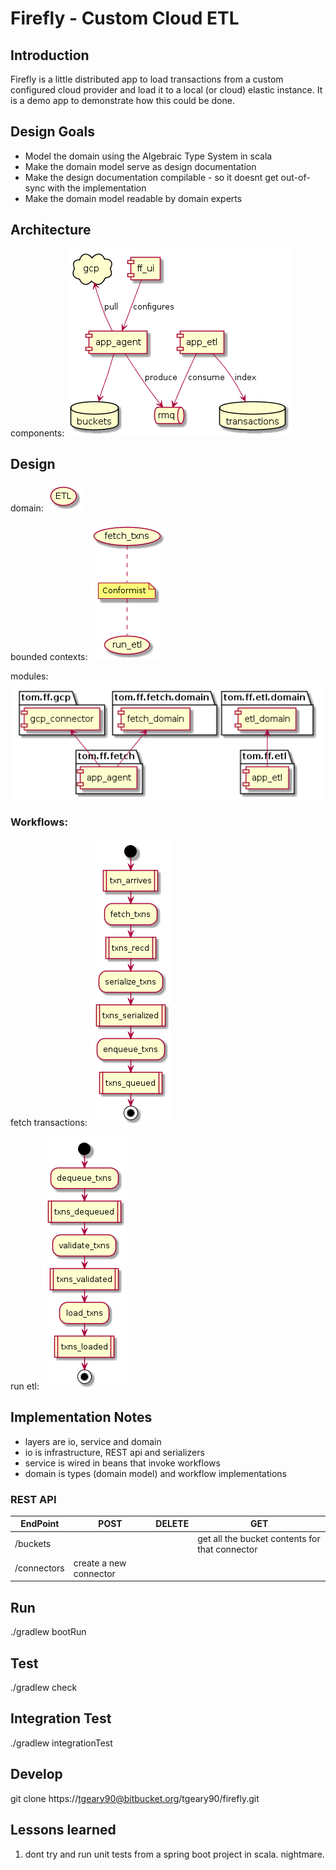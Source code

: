 # Firefly - Custom Cloud ETL

## Introduction

Firefly is a little distributed app to load transactions from a custom configured cloud provider and load 
it to a local (or cloud) elastic instance. It is a demo app to demonstrate how this could be done.

## Design Goals

* Model the domain using the Algebraic Type System in scala
* Make the domain model serve as design documentation
* Make the design documentation compilable - so it doesnt get out-of-sync with the implementation
* Make the domain model readable by domain experts

## Architecture

components:
![components](./backend/documentation/architecture.png "architecture")

## Design

domain:
![domain](./backend/documentation/domain.png "domain")

bounded contexts:
![bounded_contexts](./backend/documentation/bounded_contexts.png "bounded contexts")

modules:
![modules](./backend/documentation/packaging.png "modules")

### Workflows:

fetch transactions:
![flows](./backend/documentation/fetch_txns.png "fetch-txns")

run etl:
![flows2](./backend/documentation/run_etl.png "run-etl")

## Implementation Notes
* layers are io, service and domain
* io is infrastructure, REST api and serializers
* service is wired in beans that invoke workflows
* domain is types (domain model) and workflow implementations

### REST API

|EndPoint|POST|DELETE|GET|
|--------|----|------|---|
|/buckets|    |      |get all the bucket contents for that connector|
|/connectors|create a new connector|||


## Run
./gradlew bootRun

## Test
./gradlew check

## Integration Test
./gradlew integrationTest

## Develop
git clone https://tgeary90@bitbucket.org/tgeary90/firefly.git

## Lessons learned

1. dont try and run unit tests from a spring boot project in scala. nightmare.
